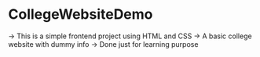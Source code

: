 # CollegeWebsiteDemo
-> This is a simple frontend project using HTML and CSS 
-> A basic college website with dummy info
-> Done just for learning purpose
